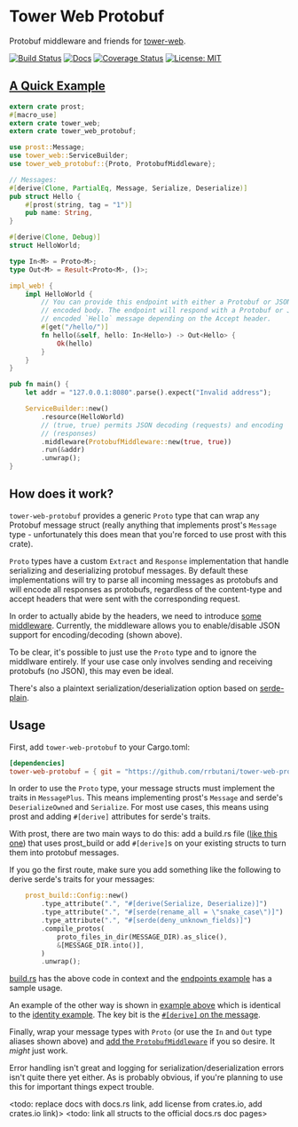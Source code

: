 # Tower Web Protobuf

Protobuf middleware and friends for [tower-web](https://github.com/carllerche/tower-web).

[![Build Status](https://travis-ci.com/rrbutani/tower-web-protobuf.svg?branch=master)](https://travis-ci.com/rrbutani/tower-web-protobuf)
[![Docs](https://img.shields.io/badge/docs-v0.1.0-blue.svg)](https://rrbutani.github.io/tower-web-protobuf/tower-web-protobuf/)
[![Coverage Status](https://coveralls.io/repos/github/rrbutani/tower-web-protobuf/badge.svg?branch=master)](https://coveralls.io/github/rrbutani/tower-web-protobuf?branch=master)
[![License: MIT](https://img.shields.io/badge/License-MIT-blue.svg)](https://opensource.org/licenses/MIT)

## [A Quick Example](examples/identity.rs)
```rust
extern crate prost;
#[macro_use]
extern crate tower_web;
extern crate tower_web_protobuf;

use prost::Message;
use tower_web::ServiceBuilder;
use tower_web_protobuf::{Proto, ProtobufMiddleware};

// Messages:
#[derive(Clone, PartialEq, Message, Serialize, Deserialize)]
pub struct Hello {
    #[prost(string, tag = "1")]
    pub name: String,
}

#[derive(Clone, Debug)]
struct HelloWorld;

type In<M> = Proto<M>;
type Out<M> = Result<Proto<M>, ()>;

impl_web! {
    impl HelloWorld {
        // You can provide this endpoint with either a Protobuf or JSON
        // encoded body. The endpoint will respond with a Protobuf or JSON
        // encoded `Hello` message depending on the Accept header.
        #[get("/hello/")]
        fn hello(&self, hello: In<Hello>) -> Out<Hello> {
            Ok(hello)
        }
    }
}

pub fn main() {
    let addr = "127.0.0.1:8080".parse().expect("Invalid address");

    ServiceBuilder::new()
        .resource(HelloWorld)
        // (true, true) permits JSON decoding (requests) and encoding
        // (responses)
        .middleware(ProtobufMiddleware::new(true, true))
        .run(&addr)
        .unwrap();
}
```

## How does it work?
`tower-web-protobuf` provides a generic `Proto` type that can wrap any Protobuf message struct (really anything that implements prost's `Message` type - unfortunately this does mean that you're forced to use prost with this crate).

`Proto` types have a custom `Extract` and `Response` implementation that handle serializing and deserializing protobuf messages. By default these implementations will try to parse all incoming messages as protobufs and will encode all responses as protobufs, regardless of the content-type and accept headers that were sent with the corresponding request.

In order to actually abide by the headers, we need to introduce [some middleware](src/middlware/protobuf/middleware.rs). Currently, the middleware allows you to enable/disable JSON support for encoding/decoding (shown above).

To be clear, it's possible to just use the `Proto` type and to ignore the middlware entirely. If your use case only involves sending and receiving protobufs (no JSON), this may even be ideal.

There's also a plaintext serialization/deserialization option based on [serde-plain](https://github.com/mitsuhiko/serde-plain).

## Usage
First, add `tower-web-protobuf` to your Cargo.toml:
```toml
[dependencies]
tower-web-protobuf = { git = "https://github.com/rrbutani/tower-web-protobuf" }
```

In order to use the `Proto` type, your message structs must implement the traits in `MessagePlus`. This means implementing prost's `Message` and serde's `DeserializeOwned` and `Serialize`. For most use cases, this means using prost and adding `#[derive]` attributes for serde's traits.

With prost, there are two main ways to do this: add a build.rs file ([like this one](build.rs)) that uses prost_build or add `#[derive]`s on your existing structs to turn them into protobuf messages.

If you go the first route, make sure you add something like the following to derive serde's traits for your messages:
```rust
    prost_build::Config::new()
        .type_attribute(".", "#[derive(Serialize, Deserialize)]")
        .type_attribute(".", "#[serde(rename_all = \"snake_case\")]")
        .type_attribute(".", "#[serde(deny_unknown_fields)]")
        .compile_protos(
            proto_files_in_dir(MESSAGE_DIR).as_slice(),
            &[MESSAGE_DIR.into()],
        )
        .unwrap();
```

[build.rs](build.rs) has the above code in context and the [endpoints example](examples/endpoints.rs) has a sample usage.

An example of the other way is shown in [example above](#A-Quick-Example) which is identical to the [identity example](examples/identity.rs). The key bit is the [`#[derive]` on the message](examples/identity.rs#L11).

Finally, wrap your message types with `Proto` (or use the `In` and `Out` type aliases shown above) and [add the `ProtobufMiddleware`](examples/identity.rs#L42) if you so desire. It _might_ just work.

Error handling isn't great and logging for serialization/deserialization errors isn't quite there yet either. As is probably obvious, if you're planning to use this for important things expect trouble.

<todo: replace docs with docs.rs link, add license from crates.io, add crates.io link)>
<todo: link all structs to the official docs.rs doc pages>